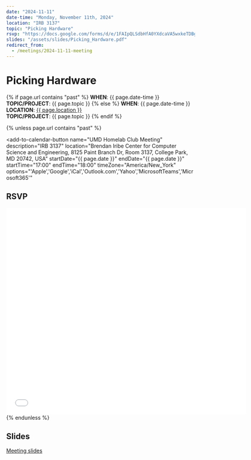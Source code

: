 ```yaml
---
date: "2024-11-11"
date-time: "Monday, November 11th, 2024"
location: "IRB 3137"
topic: "Picking Hardware"
rsvp: "https://docs.google.com/forms/d/e/1FAIpQLSdbHfA0YXdcaVA5wxkeTDBg-8eZGtW8ys_3ZIfEgS6jqJWYCg/viewform?embedded=true"
slides: "/assets/slides/Picking_Hardware.pdf"
redirect_from:
  - /meetings/2024-11-11-meeting
---
```


# Picking Hardware

{% if page.url contains "past" %}
**WHEN**: {{ page.date-time }}\
**TOPIC/PROJECT**: {{ page.topic }}
{% else %}
**WHEN**: {{ page.date-time }}\
**LOCATION**: <a href="https://iribe.umd.edu/" target="_blank">{{ page.location }}</a>\
**TOPIC/PROJECT**: {{ page.topic }}
{% endif %}

{% unless page.url contains "past" %}

<script src="https://cdn.jsdelivr.net/npm/add-to-calendar-button@2" async defer></script>

<add-to-calendar-button
name="UMD Homelab Club Meeting"
description="IRB 3137"
location="Brendan Iribe Center for Computer Science and Engineering, 8125 Paint Branch Dr, Room 3137, College Park, MD 20742, USA"
startDate="{{ page.date }}"
endDate="{{ page.date }}"
startTime="17:00"
endTime="18:00"
timeZone="America/New_York"
options="'Apple','Google','iCal','Outlook.com','Yahoo','MicrosoftTeams','Microsoft365'"

> </add-to-calendar-button>

## RSVP

<iframe src="{{ page.rsvp }}" width="640" height="551" frameborder="0" marginheight="0" marginwidth="0">Loading…</iframe>
{% endunless %}

## Slides

<a href="{{ page.slides }}">Meeting slides</a>
